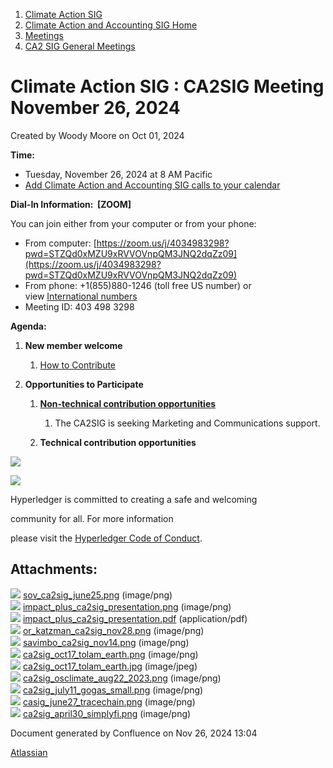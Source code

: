 1. [Climate Action SIG](index.html)
2. [Climate Action and Accounting SIG Home](Climate-Action-and-Accounting-SIG-Home_19005445.html)
3. [Meetings](Meetings_19005583.html)
4. [CA2 SIG General Meetings](CA2-SIG-General-Meetings_19006785.html)

# Climate Action SIG : CA2SIG Meeting November 26, 2024

Created by Woody Moore on Oct 01, 2024

**Time:**

- Tuesday, November 26, 2024 at 8 AM Pacific
- [Add Climate Action and Accounting SIG calls to your calendar](https://lists.hyperledger.org/g/climate-sig/ics/invite.ics?repeatid=24572)

**Dial-In Information:  \[ZOOM]**

You can join either from your computer or from your phone:

- From computer: [https://zoom.us/j/4034983298?pwd=STZQd0xMZU9xRVVOVnpQM3JNQ2dqZz09](https://zoom.us/j/4034983298?pwd=STZQd0xMZU9xRVVOVnpQM3JNQ2dqZz09)
- From phone: +1(855)880-1246 (toll free US number) or view [International numbers](https://zoom.us/u/bAaJoyznp)
- Meeting ID: 403 498 3298

**Agenda:**

1. **New member welcome**
   
   1. [How to Contribute](https://lf-hyperledger.atlassian.net/wiki/display/CASIG/How+to+Contribute)
2. **Opportunities to Participate**
   
   1. **[Non-technical contribution opportunities](https://lf-hyperledger.atlassian.net/wiki/display/CASIG/Non-technical+Contribution+Opportunities)**
      
      1. The CA2SIG is seeking Marketing and Communications support.
   2. **Technical contribution opportunities**

![](https://wiki.hyperledger.org/download/attachments/29034696/Antitrustnotice.png?version=1&modificationDate=1581695654000&api=v2)

![](https://wiki.hyperledger.org/download/attachments/2392771/welcome.png?version=2&modificationDate=1572450107000&api=v2)

Hyperledger is committed to creating a safe and welcoming

community for all. For more information

please visit the [Hyperledger Code of Conduct](https://lf-hyperledger.atlassian.net/wiki/spaces/HYP/pages/19595281/Hyperledger+Code+of+Conduct).

## Attachments:

![](images/icons/bullet_blue.gif) [sov\_ca2sig\_june25.png](attachments/24346700/24346714.png) (image/png)  
![](images/icons/bullet_blue.gif) [impact\_plus\_ca2sig\_presentation.png](attachments/24346700/24346717.png) (image/png)  
![](images/icons/bullet_blue.gif) [impact\_plus\_ca2sig\_presentation.pdf](attachments/24346700/24346720.pdf) (application/pdf)  
![](images/icons/bullet_blue.gif) [or\_katzman\_ca2sig\_nov28.png](attachments/24346700/24346723.png) (image/png)  
![](images/icons/bullet_blue.gif) [savimbo\_ca2sig\_nov14.png](attachments/24346700/24346726.png) (image/png)  
![](images/icons/bullet_blue.gif) [ca2sig\_oct17\_tolam\_earth.png](attachments/24346700/24346729.png) (image/png)  
![](images/icons/bullet_blue.gif) [ca2sig\_oct17\_tolam\_earth.jpg](attachments/24346700/24346732.jpg) (image/jpeg)  
![](images/icons/bullet_blue.gif) [ca2sig\_osclimate\_aug22\_2023.png](attachments/24346700/24346735.png) (image/png)  
![](images/icons/bullet_blue.gif) [ca2sig\_july11\_gogas\_small.png](attachments/24346700/24346738.png) (image/png)  
![](images/icons/bullet_blue.gif) [casig\_june27\_tracechain.png](attachments/24346700/24346741.png) (image/png)  
![](images/icons/bullet_blue.gif) [ca2sig\_april30\_simplyfi.png](attachments/24346700/24346744.png) (image/png)

Document generated by Confluence on Nov 26, 2024 13:04

[Atlassian](http://www.atlassian.com/)
